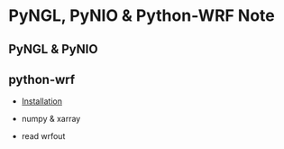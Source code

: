 # PyNGL, PyNIO & Python-WRF Note

## PyNGL & PyNIO

## python-wrf

- [Installation](Python-WRF/Installation.md)

- numpy & xarray

- read wrfout


